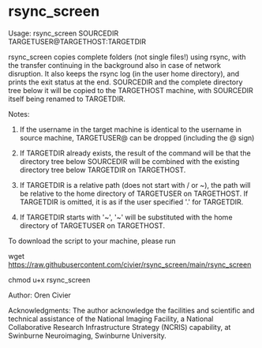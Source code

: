 # rsync_screen

Usage: rsync_screen SOURCEDIR TARGETUSER@TARGETHOST:TARGETDIR 

rsync_screen copies complete folders (not single files!) using rsync, with the transfer continuing in the background also in case of network disruption. 
It also keeps the rsync log (in the user home directory), and prints the exit status at the end.
SOURCEDIR and the complete directory tree below it will be copied to the TARGETHOST machine, with SOURCEDIR itself being renamed to TARGETDIR.

Notes:

1. If the username in the target machine is identical to the username in source machine, TARGETUSER@ can be dropped (including the @ sign)

2. If TARGETDIR already exists, the result of the command will be that the directory tree below SOURCEDIR will be combined with the existing directory tree below TARGETDIR on TARGETHOST.

3. If TARGETDIR is a relative path (does not start with / or \~), the path will be relative to the home directory of TARGETUSER on TARGETHOST. If TARGETDIR is omitted, it is as if the user specified '.' for TARGETDIR.

4. If TARGETDIR starts with '~', '~' will be substituted with the home directory of TARGETUSER on TARGETHOST.


To download the script to your machine, please run


  wget https://raw.githubusercontent.com/civier/rsync_screen/main/rsync_screen
  
  chmod u+x rsync_screen


Author:
Oren Civier

Acknowledgments:
The author acknowledge the facilities and scientific and technical assistance of the National Imaging Facility, a National Collaborative Research Infrastructure Strategy (NCRIS) capability, at Swinburne Neuroimaging, Swinburne University.
